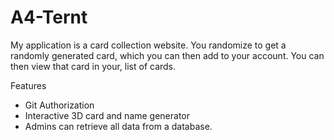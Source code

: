 # A4-Ternt
My application is a card collection website. You randomize to get a randomly generated card, which you can then add to your account. You can then view that card in your, list of cards.

Features
- Git Authorization
- Interactive 3D card and name generator
- Admins can retrieve all data from a database.


